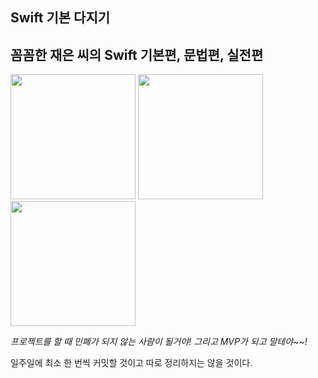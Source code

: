 Swift 기본 다지기 
--------------
## 꼼꼼한 재은 씨의 Swift 기본편, 문법편, 실전편 

<div>
  <img width="200" src="http://image.yes24.com/momo/TopCate1738/MidCate006/173755511.jpg">
  <img width="200" src="http://image.yes24.com/momo/TopCate1855/MidCate008/185476255.jpg">
  <img width="200" src="http://image.kyobobook.co.kr/images/book/xlarge/166/x9791186710166.jpg">
</div>
  
*프로젝트를 할 때 민폐가 되지 않는 사람이 될거야!*
*그리고 MVP가 되고 말테야~~!*

일주일에 최소 한 번씩 커밋할 것이고 따로 정리하지는 않을 것이다. 
